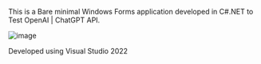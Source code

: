 This is a Bare minimal Windows Forms application developed in C#.NET to Test OpenAI | ChatGPT API. 

![image](https://github.com/user-attachments/assets/8737247d-84a1-41d5-b540-7aa1be2ea45c)

Developed using Visual Studio 2022

